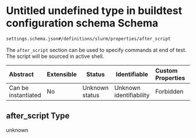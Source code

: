 # Untitled undefined type in buildtest configuration schema Schema

```txt
settings.schema.json#/definitions/slurm/properties/after_script
```

The `after_script` section can be used to specify commands at end of test. The script will be sourced in active shell.


| Abstract            | Extensible | Status         | Identifiable            | Custom Properties | Additional Properties | Access Restrictions | Defined In                                                                   |
| :------------------ | ---------- | -------------- | ----------------------- | :---------------- | --------------------- | ------------------- | ---------------------------------------------------------------------------- |
| Can be instantiated | No         | Unknown status | Unknown identifiability | Forbidden         | Allowed               | none                | [settings.schema.json\*](../out/settings.schema.json "open original schema") |

## after_script Type

unknown
